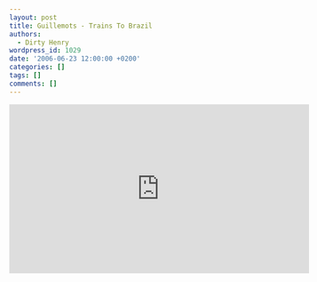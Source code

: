 ```yaml
---
layout: post
title: Guillemots - Trains To Brazil
authors:
  - Dirty Henry
wordpress_id: 1029
date: '2006-06-23 12:00:00 +0200'
categories: []
tags: []
comments: []
---
```

<iframe width="540" height="304" src="http://www.youtube.com/embed/YjrOVc8hYqU" frameborder="0" allowfullscreen></iframe>
